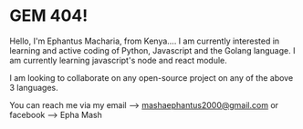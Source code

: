 
# GEM 404!


Hello, I'm Ephantus Macharia, from Kenya....
I am currently interested in learning and active coding of Python, Javascript and the Golang language.
I am currently learning javascript's node and react module.

I am looking to collaborate on any open-source project on any of the above 3 languages.

You can reach me via my email --> mashaephantus2000@gmail.com or facebook --> Epha Mash




